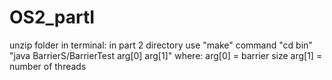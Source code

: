 # OS2_partI

unzip folder
in terminal: 
    in part 2 directory use "make" command 
    "cd bin"
    "java BarrierS/BarrierTest arg[0] arg[1]"
    where:
        arg[0] = barrier size
        arg[1] = number of threads
